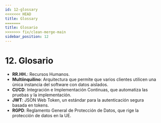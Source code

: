 ```yaml
---
id: 12-glossary
<<<<<<< HEAD
title: Glossary
=======
title: Glosario
>>>>>>> fix/clean-merge-main
sidebar_position: 12
---
```


# 12. Glosario

- **RR.HH.**: Recursos Humanos.
- **Multiinquilino**: Arquitectura que permite que varios clientes utilicen una única instancia del software con datos aislados.
- **CI/CD**: Integración e Implementación Continuas, que automatiza las pruebas y la implementación.
- **JWT**: JSON Web Token, un estándar para la autenticación segura basada en tokens.
- **RGPD**: Reglamento General de Protección de Datos, que rige la protección de datos en la UE.